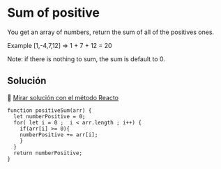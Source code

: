 # Sum of positive

You get an array of numbers, return the sum of all of the positives ones.

Example [1,-4,7,12] => 1 + 7 + 12 = 20

Note: if there is nothing to sum, the sum is default to 0.

## Solución

🔗 [ Mirar solución con el método Reacto ](../js/01-sum-of-positive.js)

```
function positiveSum(arr) {
  let numberPositive = 0;
  for( let i = 0 ;  i < arr.length ; i++) {
    if(arr[i] >= 0){
    numberPositive += arr[i];
    }
  }
  return numberPositive;
}
```
